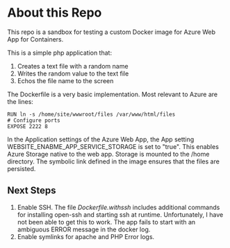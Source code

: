 # About this Repo

This repo is a sandbox for testing a custom Docker image for Azure Web App for Containers.

This is a simple php application that:
1. Creates a text file with a random name
2. Writes the random value to the text file
3. Echos the file name to the screen

The Dockerfile is a very basic implementation. Most relevant to Azure are the lines:

```
RUN ln -s /home/site/wwwroot/files /var/www/html/files
# Configure ports
EXPOSE 2222 8
```
In the Application settings of the Azure Web App, the App setting WEBSITE_ENABME_APP_SERVICE_STORAGE is set to "true". 
This enables Azure Storage native to the web app. Storage is mounted to the /home directory. The symbolic link defined in the image ensures that the files
are persisted.

## Next Steps

1. Enable SSH. The file _Dockerfile.withssh_ includes additional commands for installing open-ssh and starting ssh at runtime. Unfortunately, I have not been able to get this to work. The app fails to start with an ambiguous ERROR message in the docker log.
2. Enable symlinks for apache and PHP Error logs.
